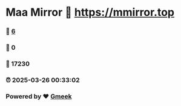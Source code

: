 # Maa Mirror :link: https://mmirror.top 
### :page_facing_up: [6](https://mmirror.top/tag.html) 
### :speech_balloon: 0 
### :hibiscus: 17230 
### :alarm_clock: 2025-03-26 00:33:02 
### Powered by :heart: [Gmeek](https://github.com/Meekdai/Gmeek)
